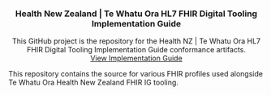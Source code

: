 <a name="readme-top"></a>
<div align="center">

  <h3 align="center">Health New Zealand | Te Whatu Ora HL7 FHIR Digital Tooling Implementation Guide</h3>

  <p align="center">
    This GitHub project is the repository for the Health NZ | Te Whatu Ora HL7 FHIR Digital Tooling Implementation Guide conformance artifacts.
    <br />
    <a href="https://fhir-ig-uat.digital.health.nz/hnz-digital-tooling">View Implementation Guide</a>
  </p>
</div>

This repository contains the source for various FHIR profiles used alongside Te Whatu Ora Health New Zealand FHIR IG tooling.
